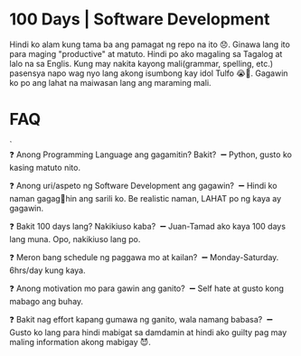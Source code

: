
# 100 Days | Software Development 
Hindi ko alam kung tama ba ang pamagat ng repo na ito :disappointed:. Ginawa lang ito para maging "productive" at matuto.  Hindi po ako magaling sa Tagalog at lalo na sa Englis. Kung may nakita kayong mali(grammar, spelling, etc.) pasensya napo wag nyo lang akong isumbong kay idol Tulfo :sob::pray:. Gagawin ko po ang lahat na maiwasan lang ang maraming mali. 

# FAQ

 `  
:question: Anong Programming Language ang gagamitin? Bakit?
 &nbsp;:heavy_minus_sign: Python, gusto ko kasing matuto nito. 
 
:question: Anong uri/aspeto ng Software Development ang gagawin?
 &nbsp;:heavy_minus_sign: Hindi ko naman gagag:shit:hin ang sarili ko. Be realistic naman, LAHAT po ng kaya ay gagawin.

:question: Bakit 100 days lang? Nakikiuso kaba?
 &nbsp;:heavy_minus_sign:  Juan-Tamad ako kaya 100 days lang muna. Opo, nakikiuso lang po.

:question: Meron bang schedule ng paggawa mo at kailan? 
 &nbsp;:heavy_minus_sign:  Monday-Saturday. 6hrs/day kung kaya.

:question: Anong motivation mo para gawin ang ganito?
 &nbsp;:heavy_minus_sign: Self hate at gusto kong mabago ang buhay.

:question: Bakit nag effort kapang gumawa ng ganito, wala namang babasa?
 &nbsp;:heavy_minus_sign: Gusto ko lang para hindi mabigat sa damdamin at hindi ako guilty pag may maling information akong mabigay :smiling_imp:.



